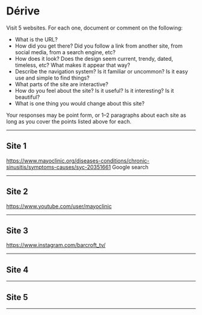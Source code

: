 # Dérive

Visit 5 websites. For each one, document or comment on the following:
* What is the URL?
* How did you get there? Did you follow a link from another site, from social media, from a search engine, etc?
* How does it look? Does the design seem current, trendy, dated, timeless, etc? What makes it appear that way?
* Describe the navigation system? Is it familiar or uncommon? Is it easy use and simple to find things?
* What parts of the site are interactive?
* How do you feel about the site? Is it useful? Is it interesting? Is it beautiful?
* What is one thing you would change about this site?

Your responses may be point form, or 1–2 paragraphs about each site as long as you cover the points listed above for each.

---
## Site 1
https://www.mayoclinic.org/diseases-conditions/chronic-sinusitis/symptoms-causes/syc-20351661
Google search 


---
## Site 2
https://www.youtube.com/user/mayoclinic


---
## Site 3
https://www.instagram.com/barcroft_tv/



---
## Site 4




---
## Site 5




---

